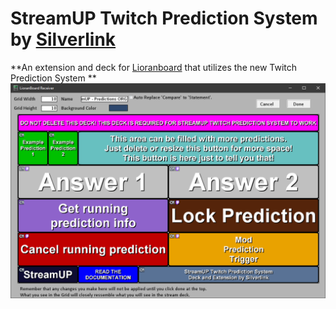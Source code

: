# StreamUP Twitch Prediction System by [Silverlink](https://twitch.tv/silverlink)
**An extension and deck for [Lioranboard](https://obsproject.com/forum/resources/lioranboard-stream-deck-animator.862/) that utilizes the new Twitch Prediction System **
![](https://raw.githubusercontent.com/XSilverlink/LB-ReadMe-Files/main/StreamUP%20Twitch%20Prediction%20System/images/LioranBoard_Receiver_GUmc3k2112.png)

<!--stackedit_data:
eyJoaXN0b3J5IjpbMTI5Njk3NTc4MiwtMTA2Mzc2NzUwNiwtOT
Q1MDAwOTQ0XX0=
-->